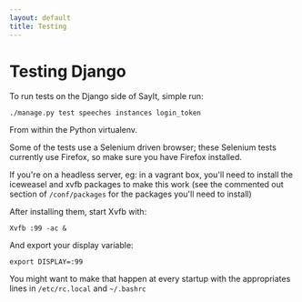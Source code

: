 ```yaml
---
layout: default
title: Testing
---
```


Testing Django
==============
To run tests on the Django side of SayIt, simple run:

    ./manage.py test speeches instances login_token

From within the Python virtualenv.

Some of the tests use a Selenium driven browser; these Selenium tests currently
use Firefox, so make sure you have Firefox installed.

If you're on a headless server, eg: in a vagrant box, you'll need to install
the iceweasel and xvfb packages to make this work (see the commented out
section of `/conf/packages` for the packages you'll need to install)

After installing them, start Xvfb with:

    Xvfb :99 -ac &

And export your display variable:

    export DISPLAY=:99

You might want to make that happen at every startup with the appropriates lines in
`/etc/rc.local` and `~/.bashrc`
